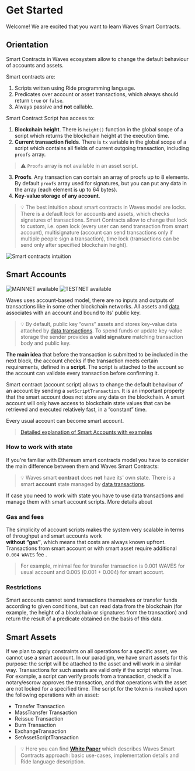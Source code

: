 # Get Started

Welcome! We are excited that you want to learn Waves Smart Contracts.

## Orientation

Smart Contracts in Waves ecosystem allow to change the default behaviour of accounts and assets. 

Smart contracts are:
1. Scripts written using Ride programming language.
2. Predicates over account or asset transactions, which always should return `true` or `false`.
3. Always passive and **not** callable.

Smart Contract Script has access to:  
1. **Blockchain height**. There is `height()` function in the global scope of a script which returns the blockchain
height at the execution time.  
2. **Current transaction fields**. There is `tx` variable in the global scope of a script which contains all fields
of current outgoing transaction, including `proofs` array.

> :warning: `Proofs` array is not available in an asset script.

3. **Proofs**. Any transaction can contain an array of proofs up to 8 elements. By default `proofs` array used for
signatures, but you can put any data in the array (each element is up to 64 bytes).
4. **Key-value storage of any account**.

> :bulb: The best intuition about smart contracts in Waves model are locks. There is a default lock for accounts and assets, which checks signatures of transactions. Smart Contracts allow to change that lock to custom, i.e. open lock (every user can send transaction from smart account), multisignature (account can send transactions only if multiple people sign a transaction), time lock (transactions can be send only after specified blockchain height).

![Smart contracts intuition](./_assets/locks.png)


## Smart Accounts
![MAINNET available](https://img.shields.io/badge/mainnet-available-4bc51d.svg)
![TESTNET available](https://img.shields.io/badge/testnet-available-4bc51d.svg)

Waves uses account-based model, there are no inputs and outputs of transactions like in some other blockchain networks.
All assets and [data](/en/blockchain/transaction-type/data-transaction) associates with an account and bound
to its' public key.

> :bulb: By default, public key “owns” assets and stores key-value data attached by [data transactions](/en/blockchain/transaction-type/data-transaction). To spend funds or update key-value storage the sender provides **a valid signature** matching transaction body and public key.

**The main idea** that before the transaction is submitted to be included in the next block, the account checks if
the transaction meets certain requirements, defined in a **script**. The script is attached to the account so the
account can validate every transaction before confirming it.

Smart contract (account script) allows to change the default behaviour of an account by sending a
`setScriptTransaction`. It is an important property that the smart account does not store any
data on the blockchain. A smart account will only have access to blockchain state values that can be retrieved and
executed relatively fast, in a “constant” time.

Every usual account can become smart account.   

> [Detailed explanation of Smart Accounts with examples](/en/building-apps/smart-contracts/what-is-smart-account)

### How to work with state
If you're familiar with Ethereum smart contracts model you have to consider the main difference between them and Waves
Smart Contracts:

> :bulb: Waves smart **contract** does **not** have its' own state. There is a smart **account** state managed by
 [data transactions](/en/blockchain/transaction-type/data-transaction).

If case you need to work with state you have to use data transactions and manage them with smart account scripts.
More details about  


### Gas and fees

The simplicity of account scripts makes the system very scalable in terms of throughput and smart accounts work  
**without “gas”**, which means that costs are always known upfront.
Transactions from smart account or with smart asset require additional `0.004 WAVES` fee .

> For example, minimal fee for transfer transaction is 0.001 WAVES for usual account and 0.005 (0.001 + 0.004) for
smart account.

### Restrictions

Smart accounts cannot send transactions themselves or transfer funds according to given conditions,
but can read data from the blockchain \(for example, the height of a blockchain or signatures from the transaction\)
and return the result of a predicate obtained on the basis of this data.

## Smart Assets

If we plan to apply constraints on all operations for a specific asset, we cannot use a smart account.
In our paradigm, we have smart assets for this purpose: the script will be attached to the asset and will work in a similar way.
Transactions for such assets are valid only if the script returns True. For example, a script can verify proofs from a transaction,
check if a notary/escrow approves the transaction, and that operations with the asset are not locked for a specified time.
The script for the token is invoked upon the following operations with an asset:

* Transfer Transaction
* MassTransfer Transaction
* Reissue Transaction
* Burn Transaction
* ExchangeTransaction
* SetAssetScriptTransaction

> :bulb: Here you can find [**White Paper**](https://s3.eu-central-1.amazonaws.com/waves.tech/White_paper_waves_smart_contracts_7a48be1231.pdf) which describes Waves Smart Contracts approach: basic use-cases, implementation details and Ride language description.
